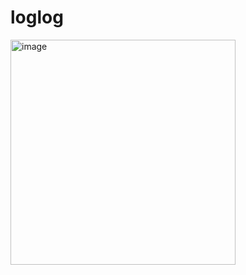 # loglog

<img width="360" alt="image" src="https://user-images.githubusercontent.com/77158595/208036579-6fbc33f1-9669-4207-9697-8cd5c3da75b6.png">
